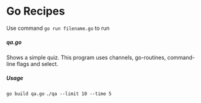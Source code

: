 # Go Recipes

Use command `go run filename.go` to run 

##### qa.go
Shows a simple quiz. This program uses channels, go-routines, command-line flags and select.
##### Usage
`go build qa.go`
`./qa --limit 10 --time 5`
